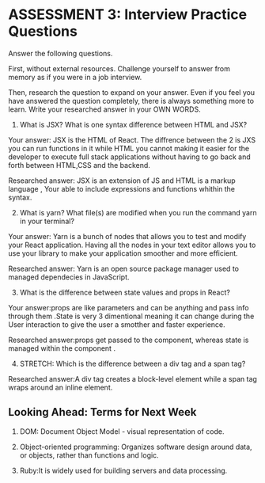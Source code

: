 # ASSESSMENT 3: Interview Practice Questions

Answer the following questions.

First, without external resources. Challenge yourself to answer from memory as if you were in a job interview.

Then, research the question to expand on your answer. Even if you feel you have answered the question completely, there is always something more to learn. Write your researched answer in your OWN WORDS.

1. What is JSX? What is one syntax difference between HTML and JSX?

Your answer: JSX is the HTML of React. The diffrence between the 2 is JXS you can run functions in it while HTML you cannot making it easier for the developer to execute full stack applications without having to go back and forth between HTML,CSS and the backend.

Researched answer: JSX is an extension of JS and HTML is a markup language , Your able to include expressions and functions whithin the syntax.

2. What is yarn? What file(s) are modified when you run the command yarn in your terminal?

Your answer: Yarn is a bunch of nodes that allows you to test and modify your React application. Having all the nodes in your text editor allows you to use your library to make your application smoother and more efficient.


Researched answer: Yarn is an open source package manager used to managed dependecies in JavaScript.

3. What is the difference between state values and props in React?

Your answer:props are like parameters and can be anything and pass info through them .State is very 3 dimentional meaning it can change during the User interaction to give the user a smotther and faster experience.

Researched answer:props get passed to the component, whereas state is managed within the component . 

4. STRETCH: Which is the difference between a div tag and a span tag?

Researched answer:A div tag creates a block-level element while a span tag wraps around an inline element.    

## Looking Ahead: Terms for Next Week

1. DOM: Document Object Model - visual representation of code.

2. Object-oriented programming: Organizes software design around data, or objects, rather than functions and logic.

3. Ruby:It is widely used for building servers and data processing.
